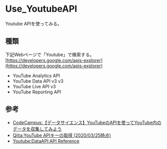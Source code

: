 # Use_YoutubeAPI
Youtube APIを使ってみる。

## 種類

下記Webページで「Youtube」で検索する。
[https://developers.google.com/apis-explorer](https://developers.google.com/apis-explorer)

- YouTube Analytics API
- YouTube Data API v3 v3
- YouTube Live API v3
- YouTube Reporting API

## 参考

- [CodeCampus:【データサイエンス】YouTubeのAPIを使ってYouTube内のデータを収集してみよう](https://blog.codecamp.jp/programming-api-youtube)
- [Qiita:YouTube APIキーの取得 (2020/03/25時点)](https://qiita.com/iroiro_bot/items/ad0f3901a2336fe48e8f)
- [Youtube:DataAPI:API Reference](https://developers.google.com/youtube/v3/docs/)
